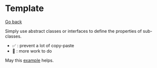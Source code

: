 # Template

[Go back](..)

Simply use abstract classes or interfaces to define
the properties of sub-classes.

* ✅ : prevent a lot of copy-paste
* 🚫 : more work to do

May this [example](https://www.tutorialspoint.com/design_pattern/template_pattern.htm)
helps.